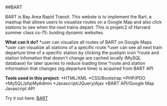 ##BART

BART is Bay Area Rapid Transit. This webste is to implement the Bart, a mashup that allows users to visualize routes on a Google Map and also click stations to see when the next trains depart. This is projetc2 of Harvard summer class cs-75: buiding dynamic websites.

**What can it do?**
*user can visualize all routes of BART on Google Maps
*user can visualize all stations of a specific route
*user can see all next train departure time of a specific station by clicking the pushpin icon
*route and station infomation that doesn't change are cached locally (MySQL database) for later queries to reduce loading time
*route and station information that changes (eg.departure time) is acquired from BART API

**Tools used in this project:**
*HTML/XML
*CSS/Bootstrap
*PHP/PDO
*MySQL/phpMyAdmin
*Javascript/JQuery/Ajax
*BART API/Google Map Javascript API

Try it out here: [BART](http://sanqingyuan.info/BARTL/)
